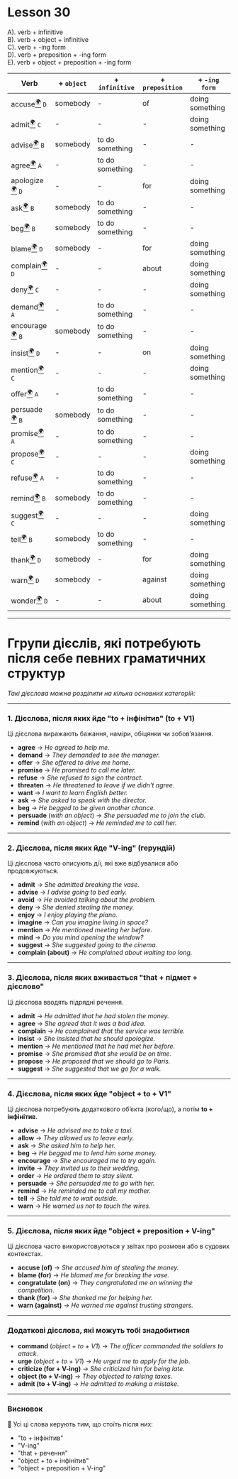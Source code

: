 ﻿# Lesson 30

A). verb + infinitive  
B). verb + object + infinitive  
C). verb + -ing form  
D). verb + preposition + -ing form  
E). verb + object + preposition + -ing form  

| Verb | + `object` | + `infinitive` | + `preposition` | + `-ing form` |
|---|---|---|---|---|
| accuse[<sup>🌍</sup>](# "accuse [ек'юз] — звинувачувати") `D`|somebody|-|of|doing something|
| admit[<sup>🌍</sup>](# "admit [едміт] — визнавати, допускати") `C`|-|-|-|doing something|
| advise[<sup>🌍</sup>](# "advise [едвайз] — радити, рекомендувати") `B`|somebody|to do something|-|-|
| agree[<sup>🌍</sup>](# "agree [егрі] — погоджуватися") `A`|-|to do something|-|-|
| apologize[<sup>🌍</sup>](# "apologize [еполоджайз] — вибачатися") `D`|-|-|for|doing something|
| ask[<sup>🌍</sup>](# "ask [аск] — запитувати, просити") `B`|somebody|to do something|-|-|
| beg[<sup>🌍</sup>](# "beg [беґ] — благати, жебракувати") `B`|somebody|to do something|-|-|
| blame[<sup>🌍</sup>](# "blame [блейм] — звинувачувати, дорікати") `D`|somebody|-|for|doing something|
| complain[<sup>🌍</sup>](# "complain [комплейн] — скаржитися") `D` |-|-|about|doing something|
| deny[<sup>🌍</sup>](# "deny [дінай] — заперечувати, відмовляти") `C`|-|-|-|doing something|
| demand[<sup>🌍</sup>](# "demand [діманд] — вимагати") `A`|-|to do something|-|-|
| encourage[<sup>🌍</sup>](# "encourage [інкаридж] — заохочувати, підбадьорювати") `B`|somebody|to do something|-|-|
| insist[<sup>🌍</sup>](# "insist [інсіст] — наполягати") `D`|-|-|on|doing something|
| mention[<sup>🌍</sup>](# "mention [меншн] — згадувати, посилатися") `C`|-|-|-|doing something|
| offer[<sup>🌍</sup>](# "offer [офер] — пропонувати") `A`|-|to do something|-|-|
| persuade[<sup>🌍</sup>](# "persuade [персуейд] — переконувати, вмовляти") `B`|somebody|to do something|-|-|
| promise[<sup>🌍</sup>](# "promise [проміс] — обіцяти") `A`|-|to do something|-|-|
| propose[<sup>🌍</sup>](# "propose [пропоуз] — пропонувати, робити пропозицію") `C`|-|-|-|doing something|
| refuse[<sup>🌍</sup>](# "refuse [ріф'юз] — відмовлятися") `A`|-|to do something|-|-|
| remind[<sup>🌍</sup>](# "remind [рімайнд] — нагадувати") `B`|somebody|to do something|-|-|
| suggest[<sup>🌍</sup>](# "suggest [седжест] — пропонувати, радити") `C`|-|-|-|doing something|
| tell[<sup>🌍</sup>](# "tell [тел] — казати, розповідати") `B`|somebody|to do something|-|-|
| thank[<sup>🌍</sup>](# "thank [θенк] — дякувати") `D`|somebody|-|for|doing something|
| warn[<sup>🌍</sup>](# "warn [ворн] — попереджати, застерігати") `D`|somebody|-|against|doing something|
| wonder[<sup>🌍</sup>](# "wonder [вандер] — цікавитися, дивуватися") `D`|-|-|about|doing something|

---

# Ггрупи дієслів, які потребують після себе певних граматичних структур
*Такі дієслова можна розділити на кілька основних категорій:*

---

### **1. Дієслова, після яких йде "to + інфінітив" (to + V1)**
Ці дієслова виражають бажання, наміри, обіцянки чи зобов’язання.

- **agree** → *He agreed to help me.*  
- **demand** → *They demanded to see the manager.*  
- **offer** → *She offered to drive me home.*  
- **promise** → *He promised to call me later.*  
- **refuse** → *She refused to sign the contract.*  
- **threaten** → *He threatened to leave if we didn't agree.*  
- **want** → *I want to learn English better.*  
- **ask** → *She asked to speak with the director.*  
- **beg** → *He begged to be given another chance.*  
- **persuade** (*with an object*) → *She persuaded me to join the club.*  
- **remind** (*with an object*) → *He reminded me to call her.*

---

### **2. Дієслова, після яких йде "V-ing" (герундій)**
Ці дієслова часто описують дії, які вже відбувалися або продовжуються.

- **admit** → *She admitted breaking the vase.*  
- **advise** → *I advise going to bed early.*  
- **avoid** → *He avoided talking about the problem.*  
- **deny** → *She denied stealing the money.*  
- **enjoy** → *I enjoy playing the piano.*  
- **imagine** → *Can you imagine living in space?*  
- **mention** → *He mentioned meeting her before.*  
- **mind** → *Do you mind opening the window?*  
- **suggest** → *She suggested going to the cinema.*  
- **complain (about)** → *He complained about waiting too long.*  

---

### **3. Дієслова, після яких вживається "that + підмет + дієслово"**
Ці дієслова вводять підрядні речення.

- **admit** → *He admitted that he had stolen the money.*  
- **agree** → *She agreed that it was a bad idea.*  
- **complain** → *He complained that the service was terrible.*  
- **insist** → *She insisted that he should apologize.*  
- **mention** → *He mentioned that he had met her before.*  
- **promise** → *She promised that she would be on time.*  
- **propose** → *He proposed that we should go to Paris.*  
- **suggest** → *She suggested that we go for a walk.*  

---

### **4. Дієслова, після яких йде "object + to + V1"**
Ці дієслова потребують додаткового об’єкта (кого/що), а потім **to + інфінітив**.

- **advise** → *He advised me to take a taxi.*  
- **allow** → *They allowed us to leave early.*  
- **ask** → *She asked him to help her.*  
- **beg** → *He begged me to lend him some money.*  
- **encourage** → *She encouraged me to try again.*  
- **invite** → *They invited us to their wedding.*  
- **order** → *He ordered them to stay silent.*  
- **persuade** → *She persuaded me to go with her.*  
- **remind** → *He reminded me to call my mother.*  
- **tell** → *She told me to wait outside.*  
- **warn** → *He warned us not to touch the wires.*  

---

### **5. Дієслова, після яких йде "object + preposition + V-ing"**
Ці дієслова часто використовуються у звітах про розмови або в судових контекстах.

- **accuse (of)** → *She accused him of stealing the money.*  
- **blame (for)** → *He blamed me for breaking the vase.*  
- **congratulate (on)** → *They congratulated me on winning the competition.*  
- **thank (for)** → *She thanked me for helping her.*  
- **warn (against)** → *He warned me against trusting strangers.*  

---

### **Додаткові дієслова, які можуть тобі знадобитися**
- **command** (*object + to + V1*) → *The officer commanded the soldiers to attack.*  
- **urge** (*object + to + V1*) → *He urged me to apply for the job.*  
- **criticize (for + V-ing)** → *She criticized him for being late.*  
- **object (to + V-ing)** → *They objected to raising taxes.*  
- **admit (to + V-ing)** → *He admitted to making a mistake.*  

---

### **Висновок**
📌 Усі ці слова керують тим, що стоїть після них:  
- "to + інфінітив"  
- "V-ing"  
- "that + речення"  
- "object + to + інфінітив"  
- "object + preposition + V-ing"  